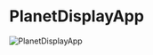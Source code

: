 # PlanetDisplayApp

![PlanetDisplayApp](https://user-images.githubusercontent.com/39009922/74710010-f7272880-5263-11ea-9f63-8a2ca3f06c47.gif)
